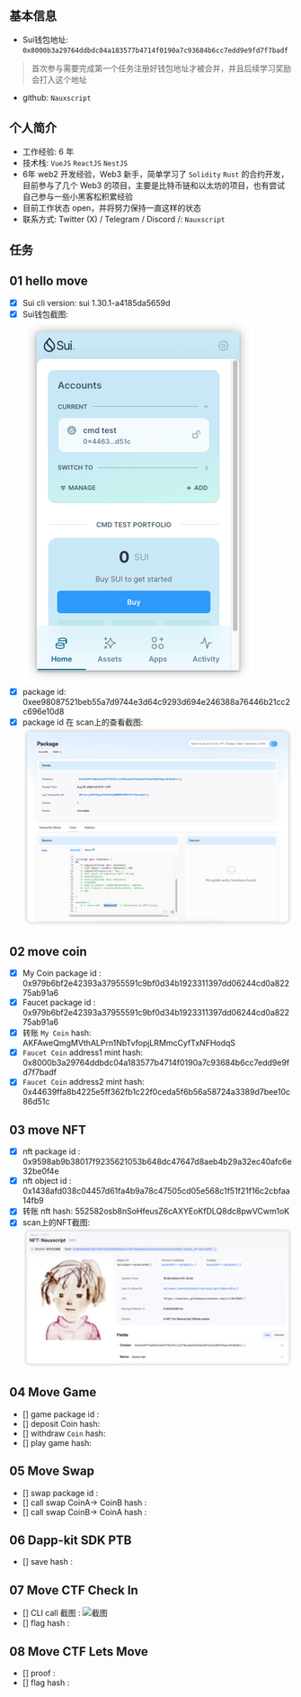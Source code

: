 ## 基本信息
- Sui钱包地址: `0x8000b3a29764ddbdc04a183577b4714f0190a7c93684b6cc7edd9e9fd7f7badf`
> 首次参与需要完成第一个任务注册好钱包地址才被合并，并且后续学习奖励会打入这个地址
- github: `Nauxscript`

## 个人简介
- 工作经验: 6 年
- 技术栈: `VueJS` `ReactJS` `NestJS` 
- 6年 web2 开发经验，Web3 新手，简单学习了 `Solidity` `Rust` 的合约开发，目前参与了几个 Web3 的项目，主要是比特币链和以太坊的项目，也有尝试自己参与一些小黑客松积累经验
- 目前工作状态 open，并将努力保持一直这样的状态
- 联系方式: Twitter (X) / Telegram / Discord /: `Nauxscript`

## 任务

##   01 hello move  
- [x] Sui cli version: sui 1.30.1-a4185da5659d
- [x] Sui钱包截图: ![Sui钱包截图](./images/wallet.png)
- [x] package id: 0xee98087521beb55a7d9744e3d64c9293d694e246388a76446b21cc2c696e10d8 
- [x] package id 在 scan上的查看截图:![Scan截图](./images/package.png)

##   02 move coin
- [x] My Coin package id : 0x979b6bf2e42393a37955591c9bf0d34b1923311397dd06244cd0a82275ab91a6
- [x] Faucet package id : 0x979b6bf2e42393a37955591c9bf0d34b1923311397dd06244cd0a82275ab91a6
- [x] 转账 `My Coin` hash: AKFAweQmgMVthALPrn1NbTvfopjLRMmcCyfTxNFHodqS
- [x] `Faucet Coin` address1 mint hash: 0x8000b3a29764ddbdc04a183577b4714f0190a7c93684b6cc7edd9e9fd7f7badf
- [x] `Faucet Coin` address2 mint hash: 0x44639ffa8b4225e5ff362fb1c22f0ceda5f6b56a58724a3389d7bee10c86d51c

##   03 move NFT
- [x] nft package id : 0x9598ab9b38017f9235621053b648dc47647d8aeb4b29a32ec40afc6e32be0f4e
- [x] nft object id : 0x1438afd038c04457d61fa4b9a78c47505cd05e568c1f51f21f16c2cbfaa14fb9
- [x] 转账 nft  hash: 552582osb8nSoHfeusZ6cAXYEoKfDLQ8dc8pwVCwm1oK
- [x] scan上的NFT截图:![Scan截图](./images/nft.png)

##   04 Move Game
- [] game package id :
- [] deposit Coin hash:
- [] withdraw `Coin` hash:
- [] play game hash:

##   05 Move Swap
- [] swap package id :
- [] call swap CoinA-> CoinB  hash :
- [] call swap CoinB-> CoinA  hash :

##   06 Dapp-kit SDK PTB
- [] save hash :

##   07 Move CTF Check In
- [] CLI call 截图 : ![截图](./images/你的图片地址)
- [] flag hash :

##   08 Move CTF Lets Move
- [] proof : 
- [] flag hash :